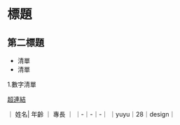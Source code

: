 # 標題
## 第二標題
- 清單
- 清單

1.數字清單

[超連結](http://tw.yahoo.com)

｜ 姓名| 年齡 ｜ 專長 ｜
｜-｜-｜-｜
｜yuyu｜28｜design｜
